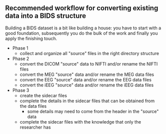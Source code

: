 ## Recommended workflow for converting existing data into a BIDS structure

Building a BIDS dataset is a bit like building a house: you have
to start with a good foundation, subsequently you do the bulk of
the work and finally you apply the finishing touch.

  - Phase 1
    - collect and organize all "source" files in the right directory structure
  - Phase 2
    - convert the DICOM "source" data to NIFTI and/or rename the NIFTI files
    - convert the MEG "source" data and/or rename the MEG data files
    - convert the EEG "source" data and/or rename the EEG data files
    - convert the iEEG "source" data and/or rename the iEEG data files
  - Phase 3
    - create the sidecar files
    - complete the details in the sidecar files that can be obtained from the data files
      - some details may need to come from the header in the "source" data
    - complete the sidecar files with the knowledge that only the researcher has
